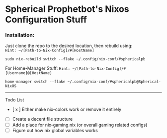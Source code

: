 # Spherical Prophetbot's Nixos Configuration Stuff
### Installation:

Just clone the repo to the desired location, 
then rebuild using: \
``Hint: ~/[Path-to-Nix-Config]/#[HostName]``
````
sudo nix-rebuild switch --flake ~/.config/nix-conf/#sphericalpb
````
For Home-Manager Stuff:
``Hint: ~/[Path-to-Nix-Config]/#[Username]@[HostName]``
````
home-manager switch --flake ~/.config/nix-conf/#sphericalpb@Spherical-NixOS
````


---
Todo List 
- [ x ] Either make nix-colors work or remove it entirely
- [ ] Create a decent file structure
- [ ] Add a place for nix-gaming.nix (or overall gaming related configs)
- [ ] Figure out how nix global variables works

